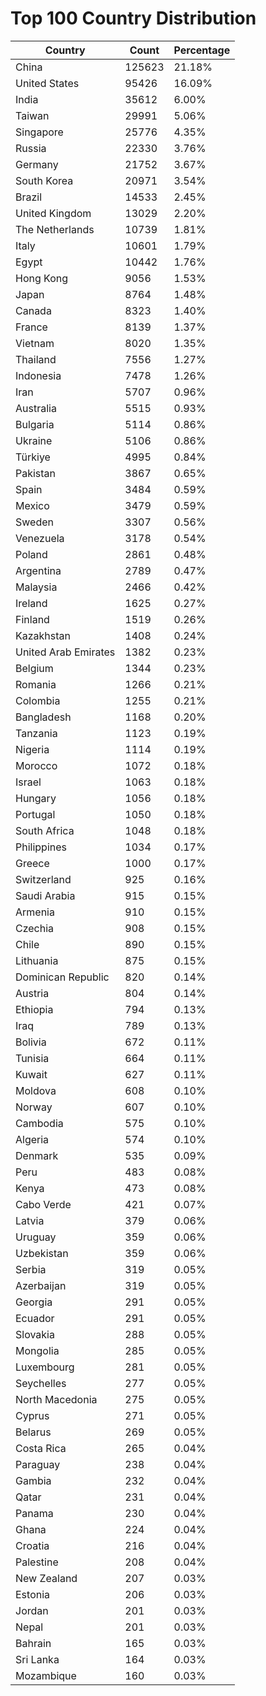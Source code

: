 # Top 100 Country Distribution
| Country | Count | Percentage |
|----|----|----|
| China | 125623 | 21.18% |
| United States | 95426 | 16.09% |
| India | 35612 | 6.00% |
| Taiwan | 29991 | 5.06% |
| Singapore | 25776 | 4.35% |
| Russia | 22330 | 3.76% |
| Germany | 21752 | 3.67% |
| South Korea | 20971 | 3.54% |
| Brazil | 14533 | 2.45% |
| United Kingdom | 13029 | 2.20% |
| The Netherlands | 10739 | 1.81% |
| Italy | 10601 | 1.79% |
| Egypt | 10442 | 1.76% |
| Hong Kong | 9056 | 1.53% |
| Japan | 8764 | 1.48% |
| Canada | 8323 | 1.40% |
| France | 8139 | 1.37% |
| Vietnam | 8020 | 1.35% |
| Thailand | 7556 | 1.27% |
| Indonesia | 7478 | 1.26% |
| Iran | 5707 | 0.96% |
| Australia | 5515 | 0.93% |
| Bulgaria | 5114 | 0.86% |
| Ukraine | 5106 | 0.86% |
| Türkiye | 4995 | 0.84% |
| Pakistan | 3867 | 0.65% |
| Spain | 3484 | 0.59% |
| Mexico | 3479 | 0.59% |
| Sweden | 3307 | 0.56% |
| Venezuela | 3178 | 0.54% |
| Poland | 2861 | 0.48% |
| Argentina | 2789 | 0.47% |
| Malaysia | 2466 | 0.42% |
| Ireland | 1625 | 0.27% |
| Finland | 1519 | 0.26% |
| Kazakhstan | 1408 | 0.24% |
| United Arab Emirates | 1382 | 0.23% |
| Belgium | 1344 | 0.23% |
| Romania | 1266 | 0.21% |
| Colombia | 1255 | 0.21% |
| Bangladesh | 1168 | 0.20% |
| Tanzania | 1123 | 0.19% |
| Nigeria | 1114 | 0.19% |
| Morocco | 1072 | 0.18% |
| Israel | 1063 | 0.18% |
| Hungary | 1056 | 0.18% |
| Portugal | 1050 | 0.18% |
| South Africa | 1048 | 0.18% |
| Philippines | 1034 | 0.17% |
| Greece | 1000 | 0.17% |
| Switzerland | 925 | 0.16% |
| Saudi Arabia | 915 | 0.15% |
| Armenia | 910 | 0.15% |
| Czechia | 908 | 0.15% |
| Chile | 890 | 0.15% |
| Lithuania | 875 | 0.15% |
| Dominican Republic | 820 | 0.14% |
| Austria | 804 | 0.14% |
| Ethiopia | 794 | 0.13% |
| Iraq | 789 | 0.13% |
| Bolivia | 672 | 0.11% |
| Tunisia | 664 | 0.11% |
| Kuwait | 627 | 0.11% |
| Moldova | 608 | 0.10% |
| Norway | 607 | 0.10% |
| Cambodia | 575 | 0.10% |
| Algeria | 574 | 0.10% |
| Denmark | 535 | 0.09% |
| Peru | 483 | 0.08% |
| Kenya | 473 | 0.08% |
| Cabo Verde | 421 | 0.07% |
| Latvia | 379 | 0.06% |
| Uruguay | 359 | 0.06% |
| Uzbekistan | 359 | 0.06% |
| Serbia | 319 | 0.05% |
| Azerbaijan | 319 | 0.05% |
| Georgia | 291 | 0.05% |
| Ecuador | 291 | 0.05% |
| Slovakia | 288 | 0.05% |
| Mongolia | 285 | 0.05% |
| Luxembourg | 281 | 0.05% |
| Seychelles | 277 | 0.05% |
| North Macedonia | 275 | 0.05% |
| Cyprus | 271 | 0.05% |
| Belarus | 269 | 0.05% |
| Costa Rica | 265 | 0.04% |
| Paraguay | 238 | 0.04% |
| Gambia | 232 | 0.04% |
| Qatar | 231 | 0.04% |
| Panama | 230 | 0.04% |
| Ghana | 224 | 0.04% |
| Croatia | 216 | 0.04% |
| Palestine | 208 | 0.04% |
| New Zealand | 207 | 0.03% |
| Estonia | 206 | 0.03% |
| Jordan | 201 | 0.03% |
| Nepal | 201 | 0.03% |
| Bahrain | 165 | 0.03% |
| Sri Lanka | 164 | 0.03% |
| Mozambique | 160 | 0.03% |
